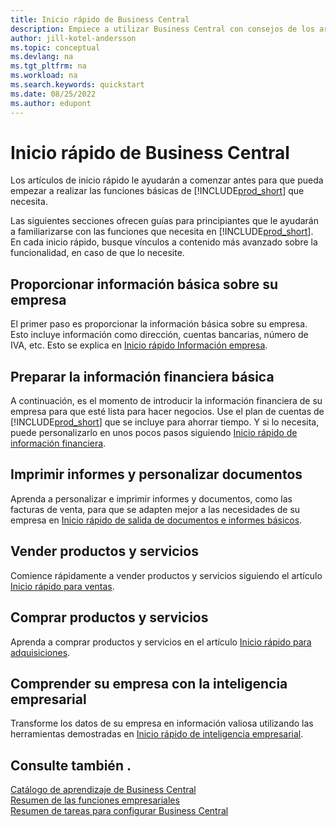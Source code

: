 ```yaml
---
title: Inicio rápido de Business Central
description: Empiece a utilizar Business Central con consejos de los artículos de inicio rápido y consejos que le ayudarán a rellenar los primeros campos críticos.
author: jill-kotel-andersson
ms.topic: conceptual
ms.devlang: na
ms.tgt_pltfrm: na
ms.workload: na
ms.search.keywords: quickstart
ms.date: 08/25/2022
ms.author: edupont
---
```


# Inicio rápido de Business Central

Los artículos de inicio rápido le ayudarán a comenzar antes para que pueda empezar a realizar las funciones básicas de [!INCLUDE[prod_short](includes/prod_short.md)] que necesita.

Las siguientes secciones ofrecen guías para principiantes que le ayudarán a familiarizarse con las funciones que necesita en [!INCLUDE[prod_short](includes/prod_short.md)]. En cada inicio rápido, busque vínculos a contenido más avanzado sobre la funcionalidad, en caso de que lo necesite.

## Proporcionar información básica sobre su empresa

El primer paso es proporcionar la información básica sobre su empresa. Esto incluye información como dirección, cuentas bancarias, número de IVA, etc. Esto se explica en [Inicio rápido Información empresa](quick-start-company-information.md).

## Preparar la información financiera básica

A continuación, es el momento de introducir la información financiera de su empresa para que esté lista para hacer negocios. Use el plan de cuentas de [!INCLUDE[prod_short](includes/prod_short.md)] que se incluye para ahorrar tiempo. Y si lo necesita, puede personalizarlo en unos pocos pasos siguiendo [Inicio rápido de información financiera](quick-start-financial-information.md).

<!--
## Financial Basics

Financial Information  
(chart of accounts, but explained for non-accountants)
-->

## Imprimir informes y personalizar documentos

Aprenda a personalizar e imprimir informes y documentos, como las facturas de venta, para que se adapten mejor a las necesidades de su empresa en [Inicio rápido de salida de documentos e informes básicos](quick-start-reports-and-documents.md).

<!-- Reports and Documents  
(final reports, but also documents - how do I style invoices to work better for me?)
-->

## Vender productos y servicios

Comience rápidamente a vender productos y servicios siguiendo el artículo [Inicio rápido para ventas](quick-start-sell-products-and-services.md).

<!--
(customer, items, things on stock or not, orders versus invoices, get paid on time, etc.)
-->

## Comprar productos y servicios

Aprenda a comprar productos y servicios en el artículo [Inicio rápido para adquisiciones](quick-start-procurement.md).  

<!--
(buy stuff, register in inventory, pay vendor)
-->

## Comprender su empresa con la inteligencia empresarial

Transforme los datos de su empresa en información valiosa utilizando las herramientas demostradas en [Inicio rápido de inteligencia empresarial](quick-start-business-intelligence.md).

<!--
Business Intelligence  
(reports)
-->

## Consulte también .

[Catálogo de aprendizaje de Business Central](readiness/readiness-learning-catalog.md)  
[Resumen de las funciones empresariales](across-business-functionality.md)  
[Resumen de tareas para configurar Business Central](setup.md)  
